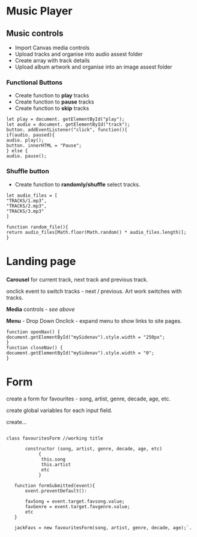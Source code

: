# Music Player

## Music controls

- Import Canvas media controls
- Upload tracks and organise into audio assest folder
- Create array with track details
- Upload album artwork and organise into an image assest folder

### Functional Buttons

- Create function to **play** tracks
- Create function to **pause** tracks
- Create function to **skip** tracks

 `let play = document. getElementById("play");`  
 `let audio = document. getElementById("track");`   
 `button. addEventListener("click", function(){`  
 `if(audio. paused){`  
 `audio. play();`   
 `button. innerHTML = "Pause";`   
 `} else {`   
 `audio. pause();`  

### Shuffle button

- Create function to **randomly/shuffle** select tracks.

 `let audio_files = [`   
 `"TRACKS/1.mp3",`      
 `"TRACKS/2.mp3",`   
 `"TRACKS/3.mp3"`   
 `]`  

 `function random_file(){`   
  `return audio_files[Math.floor(Math.random() * audio_files.length)];`   
 `}`  



# **Landing page**

###

**Carousel** for current track, next track and previous track. 

onclick event to switch tracks - next / previous. Art work switches with tracks.

**Media** controls - _see above_

**Menu** - Drop Down 
Onclick - expand menu to show links to site pages. 

`function openNav() {`       
 `document.getElementById("mySidenav").style.width = "250px"; `      
`}`       
`function closeNav() { `     
  `document.getElementById("mySidenav").style.width = "0";`      
`}`      

# Form

create a form for favourites - song, artist, genre, decade, age, etc. 

create global variables for each input field.

create...



```

class favouritesForm //working title

       constructor (song, artist, genre, decade, age, etc)
            {
             this.song
             this.artist
             etc
            }
            
   function formSubmitted(event){
       event.preventDefault():
       
       favSong = event.target.favsong.value;
       favGenre = event.target.favgenre.value;
       etc
   }         
   
   jackFavs = new favouritesForm(song, artist, genre, decade, age);`.  
   
   ```
   





